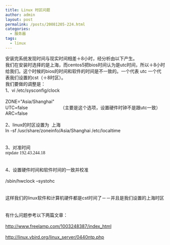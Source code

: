 ```yaml
---
title: Linux 时区问题
author: admin
layout: post
permalink: /posts/20081205-224.html
categories:
  - 服务器
tags:
  - linux
---
```

<div>
  安装完系统发现时间与现实时间相差＋8小时，经分析由以下产生。
</div>

<div>
  我们在安装时选择的是上海，而centos5把bios时间认为是utc时间，所以＋8小时给我们。这个时候的bios的时间和软件的时间是不一致的。一个代表 utc&nbsp;一个代表我们设置的cst（＋8时区）。
</div>

<div>
  我们要做的调整是：
</div>

<div>
  1、vi /etc/sysconfig/clock&nbsp;&nbsp;&nbsp;
</div>

<div>
  &nbsp;
</div>

<div>
  ZONE="Asia/Shanghai"<br /> UTC=false&nbsp;&nbsp;&nbsp;&nbsp;&nbsp;&nbsp;&nbsp;&nbsp;&nbsp;&nbsp;&nbsp;&nbsp;&nbsp;&nbsp;&nbsp;&nbsp;&nbsp;&nbsp;&nbsp;&nbsp;&nbsp;&nbsp;&nbsp;&nbsp;&nbsp; （主要是这个选项，设置硬件时钟不是跟utc一致）<br /> ARC=false
</div>

<div>
  &nbsp;
</div>

<div>
  2、linux的时区设置为&nbsp; 上海
</div>

<div>
  ln -sf /usr/share/zoneinfo/Asia/Shanghai /etc/localtime
</div>

<div>
  &nbsp;
</div>

<div>
  &nbsp;
</div>

<div>
  3、对准时间
</div>

<div>
  <span lang="EN-US" style="font-size: 10.5pt; font-family: 'Times New Roman';">ntpdate 192.43.244.18</span>
</div>

<div>
  &nbsp;
</div>

<div>
  &nbsp;
</div>

<div>
  4、设置硬件时间和软件时间的一致并校准
</div>

<div>
  &nbsp;
</div>

<div>
  /sbin/hwclock &#8211;systohc
</div>

<div>
  &nbsp;
</div>

<div>
  &nbsp;
</div>

<div>
  这样我们的linux软件和计算机硬件都是cst时间了－－并且是我们设置的上海时区
</div>

<div>
  &nbsp;
</div>

<div>
  &nbsp;
</div>

<div>
  有什么问题参考以下两篇文章：
</div>

<div>
  &nbsp;
</div>

<div>
  <a href="http://www.freelamp.com/1003248387/index_html">http://www.freelamp.com/1003248387/index_html</a>
</div>

<div>
  &nbsp;
</div>

<div>
  <a href="http://linux.vbird.org/linux_server/0440ntp.php">http://linux.vbird.org/linux_server/0440ntp.php</a>
</div>

<div>
  &nbsp;
</div>